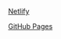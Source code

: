 [Netlify](https://age-calculator-website-app.netlify.app/)

[GitHub Pages](https://meenalshekokar8.github.io/agecalculator/)
